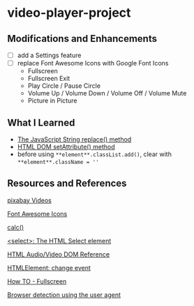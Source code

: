 # video-player-project



## Modifications and Enhancements

- [ ] add a Settings feature
- [ ] replace Font Awesome Icons with Google Font Icons
    * Fullscreen
    * Fullscreen Exit
    * Play Circle / Pause Circle
    * Volume Up / Volume Down / Volume Off / Volume Mute
    * Picture in Picture


## What I Learned

* [The JavaScript String replace() method](https://www.w3schools.com/jsref/jsref_replace.asp)
* [HTML DOM setAttribute() method](https://www.w3schools.com/jsref/met_element_setattribute.asp)
* before using ``**element**.classList.add()``, clear with ``**element**.className = ''``

## Resources and References

[pixabay Videos](https://pixabay.com/videos/)

[Font Awesome Icons](https://fontawesome.com/v5.15/icons?d=gallery&p=2&m=free)

[calc()](https://developer.mozilla.org/en-US/docs/Web/CSS/calc())

[\<select\>: The HTML Select element](https://developer.mozilla.org/en-US/docs/Web/HTML/Element/select)

[HTML Audio/Video DOM Reference](https://www.w3schools.com/tags/ref_av_dom.asp)

[HTMLElement: change event](https://developer.mozilla.org/en-US/docs/Web/API/HTMLElement/change_event)

[How TO - Fullscreen](https://www.w3schools.com/howto/howto_js_fullscreen.asp)

[Browser detection using the user agent](https://developer.mozilla.org/en-US/docs/Web/HTTP/Browser_detection_using_the_user_agent)